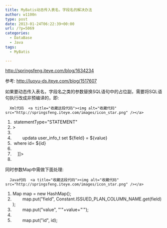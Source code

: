 ```yaml
---
title: MyBatis动态传入表名，字段名的解决办法
author: w1100n
type: post
date: 2013-01-24T06:22:39+00:00
url: /?p=5069
categories:
  - DataBase
  - Java
tags:
  - MyBatis

---
```

http://springsfeng.iteye.com/blog/1634234

参考: http://luoyu-ds.iteye.com/blog/1517607


如果要动态传入表名，字段名之类的参数替换SQL语句中的占位副，需要将SQL语句执行改成非预编译的，即: 

<div id="">
  
    
      Xml代码  <a title="收藏这段代码"><img alt="收藏代码" src="http://springsfeng.iteye.com/images/icon_star.png" /></a>
  
  
  <ol start="1">
    <li>
      <update id="editIssuedData" parameterType="map"<span style="color: #ff0000;"> statementType="STATEMENT"
    </li>
    <li>
      >
    </li>
    <li>
          <![DATA[
    </li>
    <li>
              updata user_info_t set <span style="color: #ff0000;">${field} = ${value}
    </li>
    <li>
       where id=<span style="color: #ff0000;"> ${id}
    </li>
    <li>
    </li>
    <li>
          ]]>
    </li>
    <li>
      </update>
    </li>
  </ol>

同时参数Map中需做下面处理: 

<div id="">
  
    
      Java代码  <a title="收藏这段代码"><img alt="收藏代码" src="http://springsfeng.iteye.com/images/icon_star.png" /></a>
  
  
  <ol start="1">
    <li>
      Map<String, Object> map = new HashMap<String, Object>();
    </li>
    <li>
              map.put("field", Constant.ISSUED_PLAN_COLUMN_NAME.get(field));
    </li>
    <li>
             <span style="color: #ff0000;"> map.put("value", "'"+value+"'");  
    </li>
    <li>
    </li>
    <li>
              map.put("id", id);
    </li>
  </ol>

